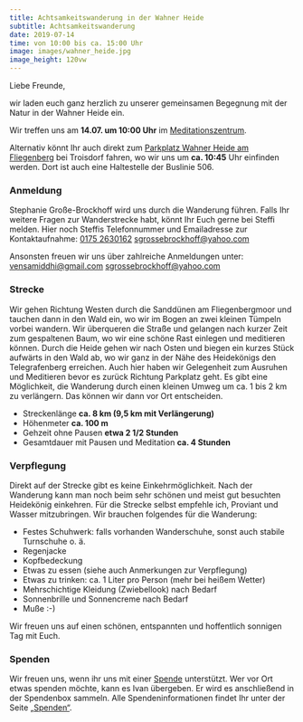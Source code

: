 ```yaml
---
title: Achtsamkeitswanderung in der Wahner Heide
subtitle: Achtsamkeitswanderung
date: 2019-07-14
time: von 10:00 bis ca. 15:00 Uhr
image: images/wahner_heide.jpg
image_height: 120vw
---
```

Liebe Freunde,

wir laden euch ganz herzlich zu unserer gemeinsamen Begegnung mit der Natur in der Wahner Heide ein.

Wir treffen uns am **14.07. um 10:00 Uhr** im [Meditationszentrum](kontakt.html).

Alternativ könnt Ihr auch direkt zum [Parkplatz Wahner Heide am Fliegenberg](https://goo.gl/maps/T8grdGuaqrXfF25v7) bei Troisdorf fahren, wo wir uns um **ca. 10:45** Uhr einfinden werden. Dort ist auch eine Haltestelle der Buslinie 506.

### Anmeldung
Stephanie Große-Brockhoff wird uns durch die Wanderung führen. Falls Ihr weitere Fragen zur Wanderstrecke habt, könnt Ihr Euch gerne bei Steffi melden. Hier noch Steffis Telefonnummer und Emailadresse zur Kontaktaufnahme:
[0175 2630162](tel:01752630162)
[sgrossebrockhoff@yahoo.com](mailto:sgrossebrockhoff@yahoo.com)

Ansonsten freuen wir uns über zahlreiche Anmeldungen unter:
[vensamiddhi@gmail.com](mailto:vensamiddhi@gmail.com)
[sgrossebrockhoff@yahoo.com](mailto:sgrossebrockhoff@yahoo.com)

### Strecke
Wir gehen Richtung Westen durch die Sanddünen am Fliegenbergmoor und tauchen dann in den Wald ein, wo wir im Bogen an zwei kleinen Tümpeln vorbei wandern. Wir überqueren die Straße und gelangen nach kurzer Zeit zum gespaltenen Baum, wo wir eine schöne Rast einlegen und meditieren können. Durch die Heide gehen wir nach Osten und biegen ein kurzes Stück aufwärts in den Wald ab, wo wir ganz in der Nähe des Heidekönigs den Telegrafenberg erreichen. Auch hier haben wir Gelegenheit zum Ausruhen und Meditieren bevor es zurück Richtung Parkplatz geht. Es gibt eine Möglichkeit, die Wanderung durch einen kleinen Umweg um ca. 1 bis 2 km zu verlängern. Das können wir dann vor Ort entscheiden.

- Streckenlänge **ca. 8 km (9,5 km mit Verlängerung)**
- Höhenmeter **ca. 100 m**
- Gehzeit ohne Pausen **etwa 2 1/2 Stunden**
- Gesamtdauer mit Pausen und Meditation **ca. 4 Stunden**

### Verpflegung
Direkt auf der Strecke gibt es keine Einkehrmöglichkeit. Nach der Wanderung kann man noch beim sehr schönen und meist gut besuchten Heidekönig einkehren. Für die Strecke selbst empfehle ich, Proviant und Wasser mitzubringen. Wir brauchen folgendes für die Wanderung:

- Festes Schuhwerk: falls vorhanden Wanderschuhe, sonst auch stabile Turnschuhe o. ä.
- Regenjacke
- Kopfbedeckung
- Etwas zu essen (siehe auch Anmerkungen zur Verpflegung)
- Etwas zu trinken: ca. 1 Liter pro Person (mehr bei heißem Wetter)
- Mehrschichtige Kleidung (Zwiebellook) nach Bedarf
- Sonnenbrille und Sonnencreme nach Bedarf
- Muße :-)

Wir freuen uns auf einen schönen, entspannten und hoffentlich sonnigen Tag mit
Euch.

### Spenden
Wir freuen uns, wenn ihr uns mit einer [Spende](spenden.html) unterstützt.  Wer vor Ort etwas spenden möchte, kann es Ivan übergeben. Er wird es anschließend in der Spendenbox sammeln.  Alle Spendeninformationen findet Ihr unter der Seite [„Spenden“](spenden.html).
